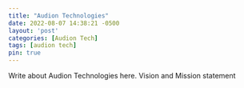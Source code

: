 ```yaml
---
title: "Audion Technologies"
date: 2022-08-07 14:38:21 -0500
layout: 'post'
categories: [Audion Tech]
tags: [audion tech]
pin: true
---
```


Write about Audion Technologies here. Vision and Mission statement
